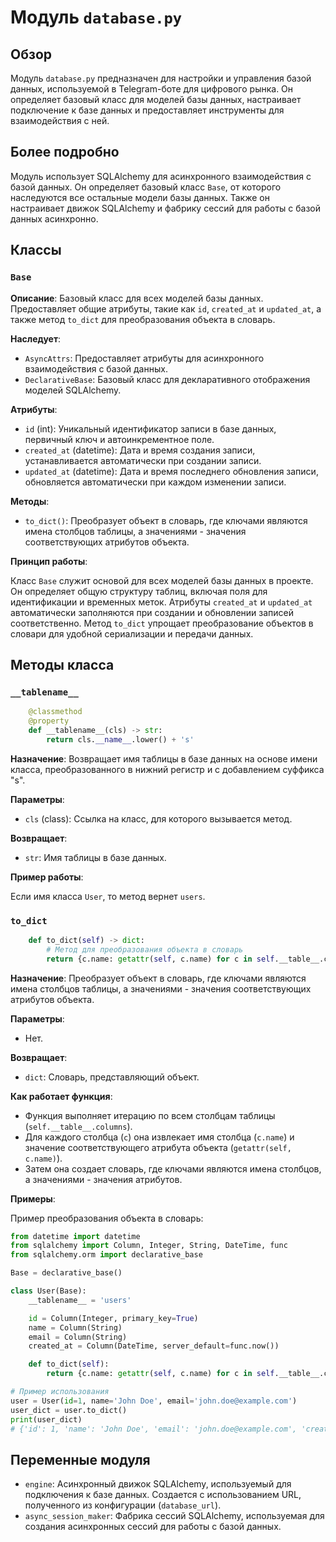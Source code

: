# Модуль `database.py`

## Обзор

Модуль `database.py` предназначен для настройки и управления базой данных, используемой в Telegram-боте для цифрового рынка. Он определяет базовый класс для моделей базы данных, настраивает подключение к базе данных и предоставляет инструменты для взаимодействия с ней.

## Более подробно

Модуль использует SQLAlchemy для асинхронного взаимодействия с базой данных. Он определяет базовый класс `Base`, от которого наследуются все остальные модели базы данных. Также он настраивает движок SQLAlchemy и фабрику сессий для работы с базой данных асинхронно.

## Классы

### `Base`

**Описание**:
Базовый класс для всех моделей базы данных. Предоставляет общие атрибуты, такие как `id`, `created_at` и `updated_at`, а также метод `to_dict` для преобразования объекта в словарь.

**Наследует**:
- `AsyncAttrs`: Предоставляет атрибуты для асинхронного взаимодействия с базой данных.
- `DeclarativeBase`: Базовый класс для декларативного отображения моделей SQLAlchemy.

**Атрибуты**:
- `id` (int): Уникальный идентификатор записи в базе данных, первичный ключ и автоинкрементное поле.
- `created_at` (datetime): Дата и время создания записи, устанавливается автоматически при создании записи.
- `updated_at` (datetime): Дата и время последнего обновления записи, обновляется автоматически при каждом изменении записи.

**Методы**:
- `to_dict()`: Преобразует объект в словарь, где ключами являются имена столбцов таблицы, а значениями - значения соответствующих атрибутов объекта.

**Принцип работы**:

Класс `Base` служит основой для всех моделей базы данных в проекте. Он определяет общую структуру таблиц, включая поля для идентификации и временных меток. Атрибуты `created_at` и `updated_at` автоматически заполняются при создании и обновлении записей соответственно. Метод `to_dict` упрощает преобразование объектов в словари для удобной сериализации и передачи данных.

## Методы класса

### `__tablename__`

```python
    @classmethod
    @property
    def __tablename__(cls) -> str:
        return cls.__name__.lower() + 's'
```

**Назначение**: Возвращает имя таблицы в базе данных на основе имени класса, преобразованного в нижний регистр и с добавлением суффикса "s".

**Параметры**:
- `cls` (class): Ссылка на класс, для которого вызывается метод.

**Возвращает**:
- `str`: Имя таблицы в базе данных.

**Пример работы**:

Если имя класса `User`, то метод вернет `users`.

### `to_dict`

```python
    def to_dict(self) -> dict:
        # Метод для преобразования объекта в словарь
        return {c.name: getattr(self, c.name) for c in self.__table__.columns}
```

**Назначение**: Преобразует объект в словарь, где ключами являются имена столбцов таблицы, а значениями - значения соответствующих атрибутов объекта.

**Параметры**:
- Нет.

**Возвращает**:
- `dict`: Словарь, представляющий объект.

**Как работает функция**:
- Функция выполняет итерацию по всем столбцам таблицы (`self.__table__.columns`).
- Для каждого столбца (`c`) она извлекает имя столбца (`c.name`) и значение соответствующего атрибута объекта (`getattr(self, c.name)`).
- Затем она создает словарь, где ключами являются имена столбцов, а значениями - значения атрибутов.

**Примеры**:

Пример преобразования объекта в словарь:

```python
from datetime import datetime
from sqlalchemy import Column, Integer, String, DateTime, func
from sqlalchemy.orm import declarative_base

Base = declarative_base()

class User(Base):
    __tablename__ = 'users'

    id = Column(Integer, primary_key=True)
    name = Column(String)
    email = Column(String)
    created_at = Column(DateTime, server_default=func.now())

    def to_dict(self):
        return {c.name: getattr(self, c.name) for c in self.__table__.columns}

# Пример использования
user = User(id=1, name='John Doe', email='john.doe@example.com')
user_dict = user.to_dict()
print(user_dict)
# {'id': 1, 'name': 'John Doe', 'email': 'john.doe@example.com', 'created_at': None}
```

## Переменные модуля

- `engine`: Асинхронный движок SQLAlchemy, используемый для подключения к базе данных. Создается с использованием URL, полученного из конфигурации (`database_url`).
- `async_session_maker`: Фабрика сессий SQLAlchemy, используемая для создания асинхронных сессий для работы с базой данных.